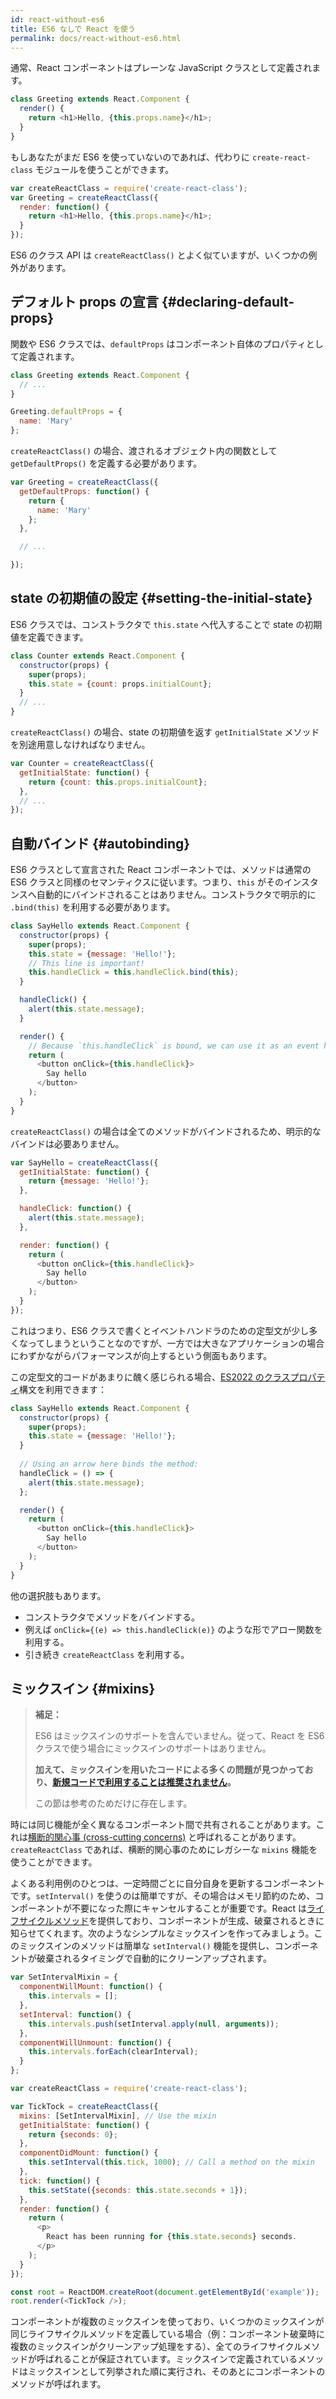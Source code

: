 ```yaml
---
id: react-without-es6
title: ES6 なしで React を使う
permalink: docs/react-without-es6.html
---
```


通常、React コンポーネントはプレーンな JavaScript クラスとして定義されます。

```javascript
class Greeting extends React.Component {
  render() {
    return <h1>Hello, {this.props.name}</h1>;
  }
}
```

もしあなたがまだ ES6 を使っていないのであれば、代わりに `create-react-class` モジュールを使うことができます。

```javascript
var createReactClass = require('create-react-class');
var Greeting = createReactClass({
  render: function() {
    return <h1>Hello, {this.props.name}</h1>;
  }
});
```

ES6 のクラス API は `createReactClass()` とよく似ていますが、いくつかの例外があります。

## デフォルト props の宣言 {#declaring-default-props}

関数や ES6 クラスでは、`defaultProps` はコンポーネント自体のプロパティとして定義されます。

```javascript
class Greeting extends React.Component {
  // ...
}

Greeting.defaultProps = {
  name: 'Mary'
};
```

`createReactClass()` の場合、渡されるオブジェクト内の関数として `getDefaultProps()` を定義する必要があります。

```javascript
var Greeting = createReactClass({
  getDefaultProps: function() {
    return {
      name: 'Mary'
    };
  },

  // ...

});
```

## state の初期値の設定 {#setting-the-initial-state}

ES6 クラスでは、コンストラクタで `this.state` へ代入することで state の初期値を定義できます。

```javascript
class Counter extends React.Component {
  constructor(props) {
    super(props);
    this.state = {count: props.initialCount};
  }
  // ...
}
```

`createReactClass()` の場合、state の初期値を返す `getInitialState` メソッドを別途用意しなければなりません。

```javascript
var Counter = createReactClass({
  getInitialState: function() {
    return {count: this.props.initialCount};
  },
  // ...
});
```

## 自動バインド {#autobinding}

ES6 クラスとして宣言された React コンポーネントでは、メソッドは通常の ES6 クラスと同様のセマンティクスに従います。つまり、`this` がそのインスタンスへ自動的にバインドされることはありません。コンストラクタで明示的に `.bind(this)` を利用する必要があります。

```javascript
class SayHello extends React.Component {
  constructor(props) {
    super(props);
    this.state = {message: 'Hello!'};
    // This line is important!
    this.handleClick = this.handleClick.bind(this);
  }

  handleClick() {
    alert(this.state.message);
  }

  render() {
    // Because `this.handleClick` is bound, we can use it as an event handler.
    return (
      <button onClick={this.handleClick}>
        Say hello
      </button>
    );
  }
}
```

`createReactClass()` の場合は全てのメソッドがバインドされるため、明示的なバインドは必要ありません。

```javascript
var SayHello = createReactClass({
  getInitialState: function() {
    return {message: 'Hello!'};
  },

  handleClick: function() {
    alert(this.state.message);
  },

  render: function() {
    return (
      <button onClick={this.handleClick}>
        Say hello
      </button>
    );
  }
});
```

これはつまり、ES6 クラスで書くとイベントハンドラのための定型文が少し多くなってしまうということなのですが、一方では大きなアプリケーションの場合にわずかながらパフォーマンスが向上するという側面もあります。

この定型文的コードがあまりに醜く感じられる場合、[ES2022 のクラスプロパティ](https://developer.mozilla.org/en-US/docs/Web/JavaScript/Reference/Classes/Public_class_fields#public_instance_fields)構文を利用できます：

```javascript
class SayHello extends React.Component {
  constructor(props) {
    super(props);
    this.state = {message: 'Hello!'};
  }
  
  // Using an arrow here binds the method:
  handleClick = () => {
    alert(this.state.message);
  };

  render() {
    return (
      <button onClick={this.handleClick}>
        Say hello
      </button>
    );
  }
}
```

他の選択肢もあります。

* コンストラクタでメソッドをバインドする。
* 例えば `onClick={(e) => this.handleClick(e)}` のような形でアロー関数を利用する。
* 引き続き `createReactClass` を利用する。

## ミックスイン {#mixins}

>**補足：**
>
>ES6 はミックスインのサポートを含んでいません。従って、React を ES6 クラスで使う場合にミックスインのサポートはありません。
>
>**加えて、ミックスインを用いたコードによる多くの問題が見つかっており、[新規コードで利用することは推奨されません](/blog/2016/07/13/mixins-considered-harmful.html)。**
>
>この節は参考のためだけに存在します。

時には同じ機能が全く異なるコンポーネント間で共有されることがあります。これは[横断的関心事 (cross-cutting concerns)](https://en.wikipedia.org/wiki/Cross-cutting_concern) と呼ばれることがあります。`createReactClass` であれば、横断的関心事のためにレガシーな `mixins` 機能を使うことができます。

よくある利用例のひとつは、一定時間ごとに自分自身を更新するコンポーネントです。`setInterval()` を使うのは簡単ですが、その場合はメモリ節約のため、コンポーネントが不要になった際にキャンセルすることが重要です。React は[ライフサイクルメソッド](/docs/react-component.html#the-component-lifecycle)を提供しており、コンポーネントが生成、破棄されるときに知らせてくれます。次のようなシンプルなミックスインを作ってみましょう。このミックスインのメソッドは簡単な `setInterval()` 機能を提供し、コンポーネントが破棄されるタイミングで自動的にクリーンアップされます。

```javascript
var SetIntervalMixin = {
  componentWillMount: function() {
    this.intervals = [];
  },
  setInterval: function() {
    this.intervals.push(setInterval.apply(null, arguments));
  },
  componentWillUnmount: function() {
    this.intervals.forEach(clearInterval);
  }
};

var createReactClass = require('create-react-class');

var TickTock = createReactClass({
  mixins: [SetIntervalMixin], // Use the mixin
  getInitialState: function() {
    return {seconds: 0};
  },
  componentDidMount: function() {
    this.setInterval(this.tick, 1000); // Call a method on the mixin
  },
  tick: function() {
    this.setState({seconds: this.state.seconds + 1});
  },
  render: function() {
    return (
      <p>
        React has been running for {this.state.seconds} seconds.
      </p>
    );
  }
});

const root = ReactDOM.createRoot(document.getElementById('example'));
root.render(<TickTock />);
```

コンポーネントが複数のミックスインを使っており、いくつかのミックスインが同じライフサイクルメソッドを定義している場合（例：コンポーネント破棄時に複数のミックスインがクリーンアップ処理をする）、全てのライフサイクルメソッドが呼ばれることが保証されています。ミックスインで定義されているメソッドはミックスインとして列挙された順に実行され、そのあとにコンポーネントのメソッドが呼ばれます。
